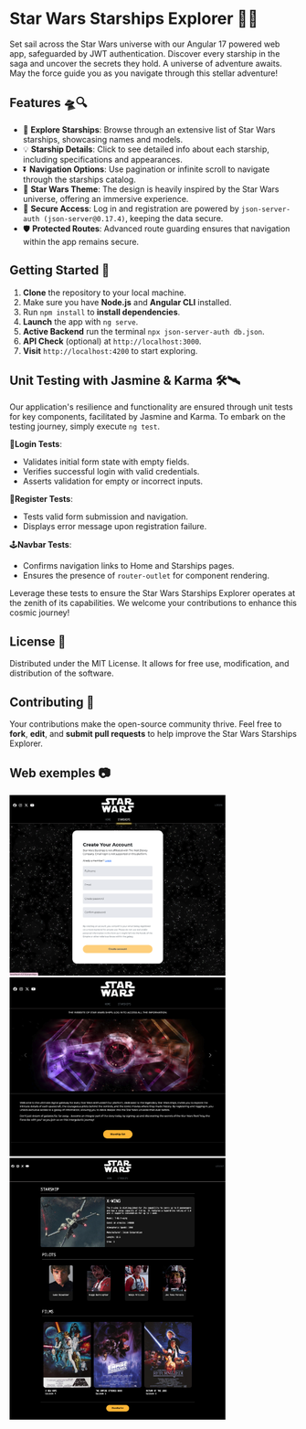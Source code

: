 # Star Wars Starships Explorer 🚀✨

Set sail across the Star Wars universe with our Angular 17 powered web app, safeguarded by JWT authentication. Discover every starship in the saga and uncover the secrets they hold. A universe of adventure awaits. May the force guide you as you navigate through this stellar adventure!

## Features 🛸🔍

- 📜 **Explore Starships**: Browse through an extensive list of Star Wars starships, showcasing names and models. 
- 💡 **Starship Details**: Click to see detailed info about each starship, including specifications and appearances. 
- ⏬ **Navigation Options**: Use pagination or infinite scroll to navigate through the starships catalog. 
- 🎨 **Star Wars Theme**: The design is heavily inspired by the Star Wars universe, offering an immersive experience. 
- 🔐 **Secure Access**: Log in and registration are powered by `json-server-auth (json-server@0.17.4)`, keeping the data secure. 
- 🛡️ **Protected Routes**: Advanced route guarding ensures that navigation within the app remains secure. 

## Getting Started 🌠

1. **Clone** the repository to your local machine.
2. Make sure you have **Node.js** and **Angular CLI** installed.
3. Run `npm install` to **install dependencies**.
4. **Launch** the app with `ng serve`.
5. **Active Backend** run the terminal `npx json-server-auth db.json`.
6. **API Check** (optional) at `http://localhost:3000`.
7. **Visit** `http://localhost:4200` to start exploring.


## Unit Testing with Jasmine & Karma 🛠️🛰️

Our application's resilience and functionality are ensured through unit tests for key components, facilitated by Jasmine and Karma. To embark on the testing journey, simply execute `ng test`.

🔑**Login Tests**:
  - Validates initial form state with empty fields.
  - Verifies successful login with valid credentials.
  - Asserts validation for empty or incorrect inputs.

📝**Register Tests**:
  - Tests valid form submission and navigation.
  - Displays error message upon registration failure.

🕹️**Navbar Tests**:
  - Confirms navigation links to Home and Starships pages.
  - Ensures the presence of `router-outlet` for component rendering.

Leverage these tests to ensure the Star Wars Starships Explorer operates at the zenith of its capabilities. We welcome your contributions to enhance this cosmic journey!


## License 📄

Distributed under the MIT License. It allows for free use, modification, and distribution of the software.

## Contributing 🤝

Your contributions make the open-source community thrive. Feel free to **fork**, **edit**, and **submit pull requests** to help improve the Star Wars Starships Explorer.

## Web exemples 📷 
  <img src="/starwars_photos_web/starwars_photo_web_3.png" alt="Register" width="75%"/>
  <img src="/starwars_photos_web/starwars_photo_web_2.png" alt="Home" width="75%"/>
  <img src="/starwars_photos_web/starwars_photo_web_5.png" alt="Details" width="75%"/>


